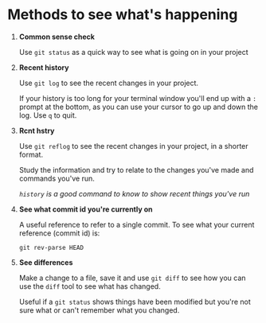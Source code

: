 # Methods to see what's happening

1) **Common sense check**

	Use `git status` as a quick way to see what is going on in your project

1) **Recent history**

	Use `git log` to see the recent changes in your project.
	
	If your history is too long for your terminal window you'll end up with a `:` prompt at the bottom, as you can use your cursor to go up and down the log. Use `q` to quit.

1) **Rcnt hstry**
	
	Use `git reflog` to see the recent changes in your project, in a shorter format.
	
	Study the information and try to relate to the changes you've made and commands you've run.
	
	*`history` is a good command to know to show recent things you've run*

1) **See what commit id you're currently on**

	A useful reference to refer to a single commit. To see what your current reference (commit id) is:
	
	`git rev-parse HEAD`

1) **See differences**

	Make a change to a file, save it and use `git diff` to see how you can use the `diff` tool to see what has changed.

	Useful if a `git status` shows things have been modified but you're not sure what or can't remember what you changed.